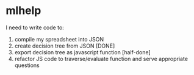 # mlhelp

I need to write code to:
1. compile my spreadsheet into JSON
2. create decision tree from JSON [DONE]
3. export decision tree as javascript function [half-done]
4. refactor JS code to traverse/evaluate function and serve appropriate questions
